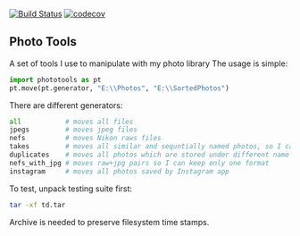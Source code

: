 [![Build Status](https://travis-ci.com/pavelkryukov/phototools.svg?branch=master)](https://travis-ci.com/pavelkryukov/phototools)
[![codecov](https://codecov.io/gh/pavelkryukov/phototools/branch/master/graph/badge.svg)](https://codecov.io/gh/pavelkryukov/phototools)

## Photo Tools

A set of tools I use to manipulate with my photo library
The usage is simple:

```python
import phototools as pt
pt.move(pt.generator, "E:\\Photos", "E:\\SortedPhotos")
```

There are different generators:

```python
all           # moves all files
jpegs         # moves jpeg files
nefs          # moves Nikon raws files
takes         # moves all similar and sequntially named photos, so I can keep the best one and remove all others
duplicates    # moves all photos which are stored under different name (SHA256-based)
nefs_with_jpg # moves raw+jpg pairs so I can keep only one format
instagram     # moves all photos saved by Instagram app
```

To test, unpack testing suite first:

```bash
tar -xf td.tar
```

Archive is needed to preserve filesystem time stamps.
